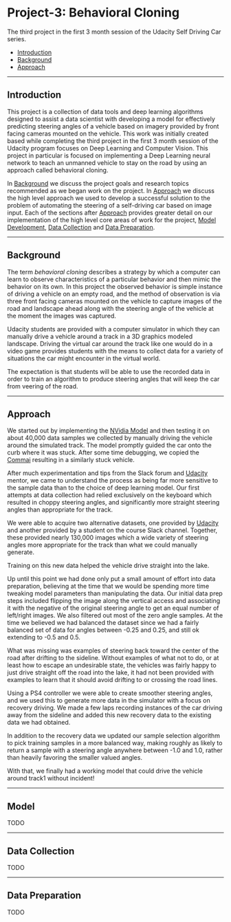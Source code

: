 # Project-3: Behavioral Cloning

The third project in the first 3 month session of the Udacity Self Driving Car series.

* [Introduction](#introduction)
* [Background](#background)
* [Approach](#approach)

---
## Introduction

This project is a collection of data tools and deep learning algorithms designed to 
assist a data scientist with developing a model for effectively predicting steering
angles of a vehicle based on imagery provided by front facing cameras mounted on 
the vehicle. This work was initially created based while completing the third project 
in the first 3 month session  of the Udacity program focuses on Deep Learning  and 
Computer Vision. This project in particular is focused on implementing a Deep Learning 
neural network to teach an  unmanned vehicle to stay on the road by using an approach 
called behavioral cloning.

In [Background](#background) we discuss the project goals and research topics recommended
as we began work on the project. In [Approach](#approach) we discuss the high level
approach we used to develop a successful solution to the problem of automating the
steering of a self-driving car based on image input. Each of the sections after
[Approach](#approach) provides greater detail on our implementation of the high
level core areas of work for the project, [Model Development](#model-development),
[Data Collection](#data-collection) and [Data Preparation](#data-preparation).

---
## Background

The term *behavioral cloning* describes a strategy by which a computer can learn to observe 
characteristics of a particular behavior and then mimic the behavior on its own. In this
project the observed behavior is simple instance of driving a vehicle on an empty road,
and the method of observation is via three front facing cameras mounted on the vehicle
to capture images of the road and landscape ahead along with the steering angle of 
the vehicle at the moment the images was captured.

Udacity students are provided with a computer simulator in which they can manually 
drive a vehicle around a track in a 3D graphics modeled landscape. Driving the virtual 
car around the track like one would do in a video game provides students with the means 
to collect data for a variety of situations the car might encounter in the virtual world.

The expectation is that students will be able to use the recorded data in order to
train an algorithm to produce steering angles that will keep the car from veering
of the road.

---
## Approach

We started out by implementing the [NVidia Model][nvidia-model] and then testing it on about
40,000 data samples we collected by manually driving the vehicle around the simulated track.
The model promptly guided the car onto the curb where it was stuck. After some time
debugging, we copied the [Commai][commai-model] resulting in a similarly stuck vehicle.

After much experimentation and tips from the Slack forum and [Udacity][udacity] mentor, we came to understand 
the process as being far more sensitive to the sample data than to the choice of deep learning model. 
Our first attempts at data collection had relied exclusively on the keyboard which resulted in choppy 
steering angles, and significantly more straight steering angles than appropriate for the track.

We were able to acquire two alternative datasets, one provided by [Udacity][udacity] and another provided 
by a student on the course Slack channel. Together, these provided nearly 130,000 images which
a wide variety of steering angles more appropriate for the track than what we could manually generate.

Training on this new data helped the vehicle drive straight into the lake.

Up until this point we had done only put a small amount of effort into data preparation, believing at
the time that we would be spending more time tweaking model parameters than manipulating the data. Our
initial data prep steps included flipping the image along the vertical access and associating it with
the negative of the original steering angle to get an equal number of left/right images. We also 
filtered out most of the zero angle samples. At the time we believed we had balanced the dataset
since we had a fairly balanced set of data for angles between -0.25 and 0.25, and still ok
extending to -0.5 and 0.5.

What was missing was examples of steering back toward the center of the road after drifting
to the sideline. Without examples of what not to do, or at least how to escape an undesirable
state, the vehicles was fairly happy to just drive straight off the road into the lake,
it had not been provided with examples to learn that it should avoid drifting to or
crossing the road lines.

Using a PS4 controller we were able to create smoother steering angles, and we used this
to generate more data in the simulator with a focus on recovery driving. We made a few
laps recording instances of the car driving away from the sideline and added this
new recovery data to the existing data we had obtained.

In addition to the recovery data we updated our sample selection algorithm to pick training samples
in a more balanced way, making roughly as likely to return a sample with a steering angle
anywhere between -1.0 and 1.0, rather than heavily favoring the smaller valued angles.

With that, we finally had a working model that could drive the vehicle around track1 without incident!

---
## Model

TODO 

---
## Data Collection

TODO

---
## Data Preparation

TODO


[//]: # (Research References)
[nvidia-model]: https://devblogs.nvidia.com/parallelforall/deep-learning-self-driving-cars/
[commai-model]: https://github.com/commaai/research/blob/master/train_steering_model.py
[udacity]: https://classroom.udacity.com/nanodegrees/nd013